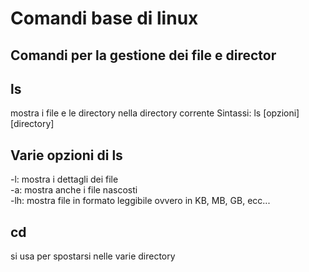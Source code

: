 # Comandi base di linux
## Comandi per la gestione dei file e director
## ls
mostra i file e le directory nella directory corrente
Sintassi: ls [opzioni] [directory]
## Varie opzioni di ls
-l: mostra i dettagli dei file  
-a: mostra anche i file nascosti  
-lh: mostra file in formato leggibile ovvero in KB, MB, GB, ecc...

## cd
si usa per spostarsi nelle varie directory

